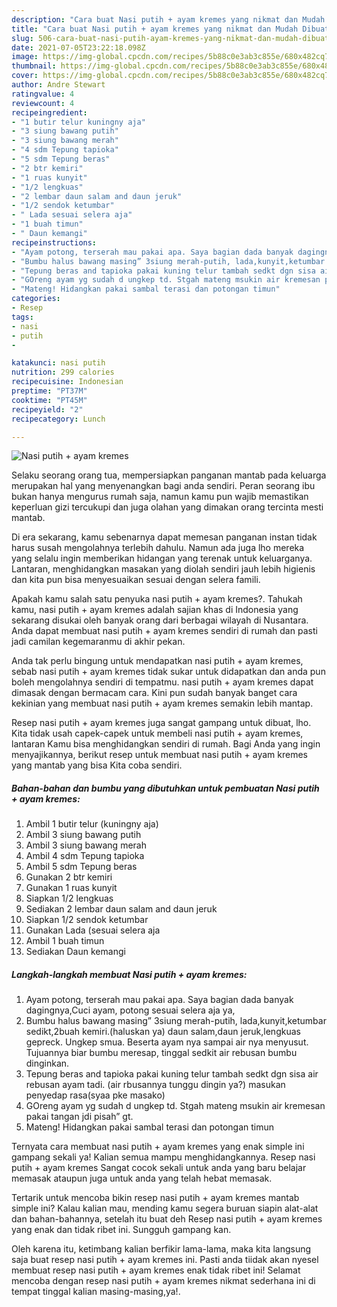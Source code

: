 ```yaml
---
description: "Cara buat Nasi putih + ayam kremes yang nikmat dan Mudah Dibuat"
title: "Cara buat Nasi putih + ayam kremes yang nikmat dan Mudah Dibuat"
slug: 506-cara-buat-nasi-putih-ayam-kremes-yang-nikmat-dan-mudah-dibuat
date: 2021-07-05T23:22:18.098Z
image: https://img-global.cpcdn.com/recipes/5b88c0e3ab3c855e/680x482cq70/nasi-putih-ayam-kremes-foto-resep-utama.jpg
thumbnail: https://img-global.cpcdn.com/recipes/5b88c0e3ab3c855e/680x482cq70/nasi-putih-ayam-kremes-foto-resep-utama.jpg
cover: https://img-global.cpcdn.com/recipes/5b88c0e3ab3c855e/680x482cq70/nasi-putih-ayam-kremes-foto-resep-utama.jpg
author: Andre Stewart
ratingvalue: 4
reviewcount: 4
recipeingredient:
- "1 butir telur kuningny aja"
- "3 siung bawang putih"
- "3 siung bawang merah"
- "4 sdm Tepung tapioka"
- "5 sdm Tepung beras"
- "2 btr kemiri"
- "1 ruas kunyit"
- "1/2 lengkuas"
- "2 lembar daun salam and daun jeruk"
- "1/2 sendok ketumbar"
- " Lada sesuai selera aja"
- "1 buah timun"
- " Daun kemangi"
recipeinstructions:
- "Ayam potong, terserah mau pakai apa. Saya bagian dada banyak dagingnya,Cuci ayam, potong sesuai selera aja ya,"
- "Bumbu halus bawang masing” 3siung merah-putih, lada,kunyit,ketumbar sedikt,2buah kemiri.(haluskan ya) daun salam,daun jeruk,lengkuas gepreck. Ungkep smua. Beserta ayam nya sampai air nya menyusut. Tujuannya biar bumbu meresap, tinggal sedkit air rebusan bumbu dinginkan."
- "Tepung beras and tapioka pakai kuning telur tambah sedkt dgn sisa air rebusan ayam tadi. (air rbusannya tunggu dingin ya?) masukan penyedap rasa(syaa pke masako)"
- "GOreng ayam yg sudah d ungkep td. Stgah mateng msukin air kremesan pakai tangan jdi pisah” gt."
- "Mateng! Hidangkan pakai sambal terasi dan potongan timun"
categories:
- Resep
tags:
- nasi
- putih
- 

katakunci: nasi putih  
nutrition: 299 calories
recipecuisine: Indonesian
preptime: "PT37M"
cooktime: "PT45M"
recipeyield: "2"
recipecategory: Lunch

---
```



![Nasi putih + ayam kremes](https://img-global.cpcdn.com/recipes/5b88c0e3ab3c855e/680x482cq70/nasi-putih-ayam-kremes-foto-resep-utama.jpg)

Selaku seorang orang tua, mempersiapkan panganan mantab pada keluarga merupakan hal yang menyenangkan bagi anda sendiri. Peran seorang ibu bukan hanya mengurus rumah saja, namun kamu pun wajib memastikan keperluan gizi tercukupi dan juga olahan yang dimakan orang tercinta mesti mantab.

Di era  sekarang, kamu sebenarnya dapat memesan panganan instan tidak harus susah mengolahnya terlebih dahulu. Namun ada juga lho mereka yang selalu ingin memberikan hidangan yang terenak untuk keluarganya. Lantaran, menghidangkan masakan yang diolah sendiri jauh lebih higienis dan kita pun bisa menyesuaikan sesuai dengan selera famili. 



Apakah kamu salah satu penyuka nasi putih + ayam kremes?. Tahukah kamu, nasi putih + ayam kremes adalah sajian khas di Indonesia yang sekarang disukai oleh banyak orang dari berbagai wilayah di Nusantara. Anda dapat membuat nasi putih + ayam kremes sendiri di rumah dan pasti jadi camilan kegemaranmu di akhir pekan.

Anda tak perlu bingung untuk mendapatkan nasi putih + ayam kremes, sebab nasi putih + ayam kremes tidak sukar untuk didapatkan dan anda pun boleh mengolahnya sendiri di tempatmu. nasi putih + ayam kremes dapat dimasak dengan bermacam cara. Kini pun sudah banyak banget cara kekinian yang membuat nasi putih + ayam kremes semakin lebih mantap.

Resep nasi putih + ayam kremes juga sangat gampang untuk dibuat, lho. Kita tidak usah capek-capek untuk membeli nasi putih + ayam kremes, lantaran Kamu bisa menghidangkan sendiri di rumah. Bagi Anda yang ingin menyajikannya, berikut resep untuk membuat nasi putih + ayam kremes yang mantab yang bisa Kita coba sendiri.

<!--inarticleads1-->

##### Bahan-bahan dan bumbu yang dibutuhkan untuk pembuatan Nasi putih + ayam kremes:

1. Ambil 1 butir telur (kuningny aja)
1. Ambil 3 siung bawang putih
1. Ambil 3 siung bawang merah
1. Ambil 4 sdm Tepung tapioka
1. Ambil 5 sdm Tepung beras
1. Gunakan 2 btr kemiri
1. Gunakan 1 ruas kunyit
1. Siapkan 1/2 lengkuas
1. Sediakan 2 lembar daun salam and daun jeruk
1. Siapkan 1/2 sendok ketumbar
1. Gunakan  Lada (sesuai selera aja
1. Ambil 1 buah timun
1. Sediakan  Daun kemangi




<!--inarticleads2-->

##### Langkah-langkah membuat Nasi putih + ayam kremes:

1. Ayam potong, terserah mau pakai apa. Saya bagian dada banyak dagingnya,Cuci ayam, potong sesuai selera aja ya,
1. Bumbu halus bawang masing” 3siung merah-putih, lada,kunyit,ketumbar sedikt,2buah kemiri.(haluskan ya) daun salam,daun jeruk,lengkuas gepreck. Ungkep smua. Beserta ayam nya sampai air nya menyusut. Tujuannya biar bumbu meresap, tinggal sedkit air rebusan bumbu dinginkan.
1. Tepung beras and tapioka pakai kuning telur tambah sedkt dgn sisa air rebusan ayam tadi. (air rbusannya tunggu dingin ya?) masukan penyedap rasa(syaa pke masako)
1. GOreng ayam yg sudah d ungkep td. Stgah mateng msukin air kremesan pakai tangan jdi pisah” gt.
1. Mateng! Hidangkan pakai sambal terasi dan potongan timun




Ternyata cara membuat nasi putih + ayam kremes yang enak simple ini gampang sekali ya! Kalian semua mampu menghidangkannya. Resep nasi putih + ayam kremes Sangat cocok sekali untuk anda yang baru belajar memasak ataupun juga untuk anda yang telah hebat memasak.

Tertarik untuk mencoba bikin resep nasi putih + ayam kremes mantab simple ini? Kalau kalian mau, mending kamu segera buruan siapin alat-alat dan bahan-bahannya, setelah itu buat deh Resep nasi putih + ayam kremes yang enak dan tidak ribet ini. Sungguh gampang kan. 

Oleh karena itu, ketimbang kalian berfikir lama-lama, maka kita langsung saja buat resep nasi putih + ayam kremes ini. Pasti anda tiidak akan nyesel membuat resep nasi putih + ayam kremes enak tidak ribet ini! Selamat mencoba dengan resep nasi putih + ayam kremes nikmat sederhana ini di tempat tinggal kalian masing-masing,ya!.

